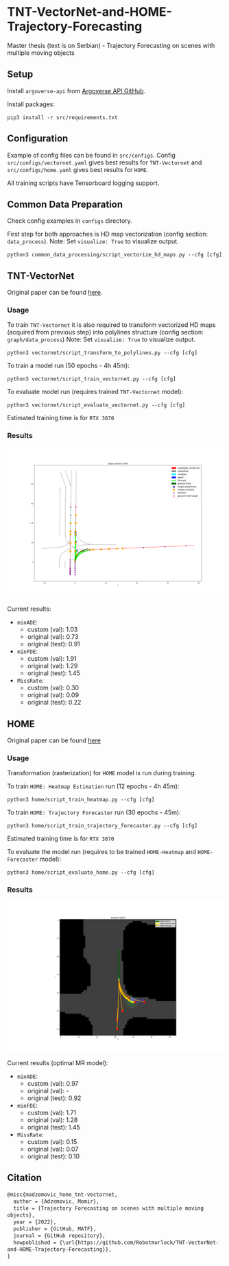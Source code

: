 # TNT-VectorNet-and-HOME-Trajectory-Forecasting

Master thesis (text is on Serbian) - Trajectory Forecasting on scenes with multiple moving objects

## Setup

Install `argoverse-api` from [Argoverse API GitHub](https://github.com/argoai/argoverse-api).

Install packages:

```
pip3 install -r src/requirements.txt
```

## Configuration

Example of config files can be found in `src/configs`. Config `src/configs/vectornet.yaml` gives best results for `TNT-Vectornet` and `src/configs/home.yaml` gives
best results for `HOME`. 

All training scripts have Tensorboard logging support.

## Common Data Preparation

Check config examples in `configs` directory.

First step for both approaches is HD map vectorization (config section: `data_process`). Note: Set `visualize: True` to visualize output.

```
python3 common_data_processing/script_vectorize_hd_maps.py --cfg [cfg]
```

## TNT-VectorNet

Original paper can be found [here](https://arxiv.org/abs/2008.08294).



### Usage

To train `TNT-Vectornet` it is also required to transform vectorized HD maps (acquired from previous step) into polylines structure (config section: `graph/data_process`)
Note: Set `visualize: True` to visualize output.

```
python3 vectornet/script_transform_to_polylines.py --cfg [cfg]
```

To train a model run (50 epochs - 4h 45m):

```
python3 vectornet/script_train_vectornet.py --cfg [cfg]
```

To evaluate model run (requires trained `TNT-Vectornet` model):

```
python3 vectornet/script_evaluate_vectornet.py --cfg [cfg]
```

Estimated training time is for `RTX 3070`

### Results

![vectornet-example](https://github.com/Robotmurlock/TNT-VectorNet-and-HOME-Trajectory-Forecasting/blob/main/thesis/images/result_MIA_10454.png)

Current results:

- `minADE`: 
    - custom (val): 1.03
    - original (val): 0.73
    - original (test): 0.91
- `minFDE`:
    - custom (val): 1.91
    - original (val): 1.29
    - original (test): 1.45
- `MissRate`:
    - custom (val): 0.30
    - original (val): 0.09
    - original (test): 0.22

## HOME

Original paper can be found [here](https://arxiv.org/abs/2105.10968)

### Usage
Transformation (rasterization) for `HOME` model is run during training.

To train `HOME: Heatmap Estimation` run (12 epochs - 4h 45m):

```
python3 home/script_train_heatmap.py --cfg [cfg]
```

To train `HOME: Trajectory Forecaster` run (30 epochs - 45m):

```
python3 home/script_train_trajectory_forecaster.py --cfg [cfg]
```

Estimated training time is for `RTX 3070`

To evaluate the model run (requires to be trained `HOME-Heatmap` and `HOME-Forecaster` model):

```
python3 home/script_evaluate_home.py --cfg [cfg]
```

### Results

![vectornet-example](https://github.com/Robotmurlock/TNT-VectorNet-and-HOME-Trajectory-Forecasting/blob/main/thesis/images/home_MIA_10454.png)

Current results (optimal MR model):

- `minADE`: 
    - custom (val): 0.97
    - original (val): -
    - original (test): 0.92
- `minFDE`:
    - custom (val): 1.71
    - original (val): 1.28
    - original (test): 1.45
- `MissRate`:
    - custom (val): 0.15
    - original (val): 0.07
    - original (test): 0.10

## Citation

```
@misc{madzemovic_home_tnt-vectornet,
  author = {Adzemovic, Momir},
  title = {Trajectory Forecasting on scenes with multiple moving objects},
  year = {2022},
  publisher = {GitHub, MATF},
  journal = {GitHub repository},
  howpublished = {\url{https://github.com/Robotmurlock/TNT-VectorNet-and-HOME-Trajectory-Forecasting}},
}
```